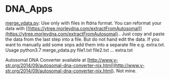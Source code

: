 # DNA_Apps

[merge_ydata.py](http://dna.hellstrom.pw/DNA_Apps/merge_ydata.py ):
Use only with files in ftdna format.
You can reformat your data with [[https://ytree.morleydna.com/extractFromAutosomal]](https://ytree.morleydna.com/extractFromAutosomal).. Just copy and paste the data from the last step into a file.
But do not hand edit the data.
If you want to manually add some snps add them into a separate file e.g. extra.txt.
Usage python3.7 merge_ydata.py file1.txt file2.txt ... extra.txt





Autosomal DNA Converter available at [http://www.y-str.org/2014/09/autosomal-dna-converter-nix.html](http://www.y-str.org/2014/09/autosomal-dna-converter-nix.html). Not mine.
